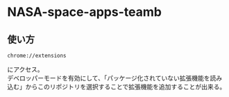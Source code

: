 # NASA-space-apps-teamb
## 使い方
~~~
chrome://extensions
~~~
にアクセス。  
デベロッパーモードを有効にして、「パッケージ化されていない拡張機能を読み込む」からこのリポジトリを選択することで拡張機能を追加することが出来る。